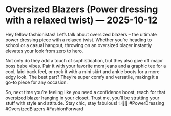 # Oversized Blazers (Power dressing with a relaxed twist) — 2025-10-12

Hey fellow fashionistas! Let’s talk about oversized blazers – the ultimate power dressing piece with a relaxed twist. Whether you’re heading to school or a casual hangout, throwing on an oversized blazer instantly elevates your look from zero to hero. 

Not only do they add a touch of sophistication, but they also give off major boss babe vibes. Pair it with your favorite mom jeans and a graphic tee for a cool, laid-back feel, or rock it with a mini skirt and ankle boots for a more edgy look. The best part? They’re super comfy and versatile, making it a go-to piece for any occasion.

So, next time you’re feeling like you need a confidence boost, reach for that oversized blazer hanging in your closet. Trust me, you’ll be strutting your stuff with style and attitude. Stay chic, stay fabulous! ✨💁‍♀️ #PowerDressing #OversizedBlazers #FashionForward